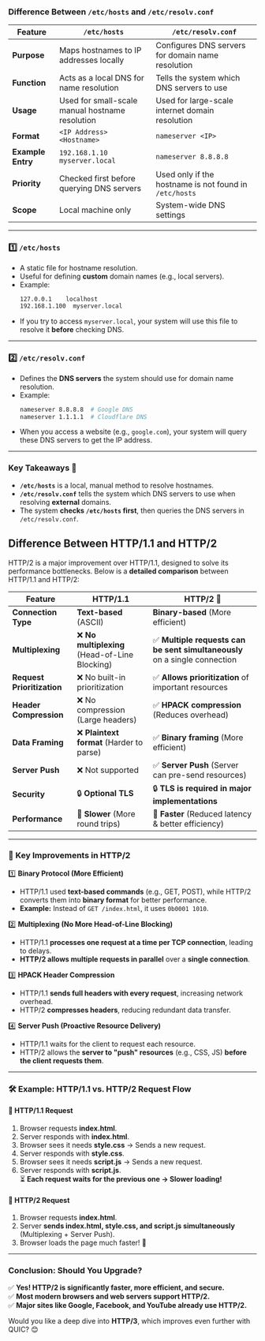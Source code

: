### **Difference Between `/etc/hosts` and `/etc/resolv.conf`**  

| Feature              | `/etc/hosts` | `/etc/resolv.conf` |
|----------------------|-------------|--------------------|
| **Purpose**         | Maps hostnames to IP addresses locally | Configures DNS servers for domain name resolution |
| **Function**        | Acts as a local DNS for name resolution | Tells the system which DNS servers to use |
| **Usage**           | Used for small-scale manual hostname resolution | Used for large-scale internet domain resolution |
| **Format**         | `<IP Address> <Hostname>` | `nameserver <IP>` |
| **Example Entry**   | `192.168.1.10 myserver.local` | `nameserver 8.8.8.8` |
| **Priority**       | Checked first before querying DNS servers | Used only if the hostname is not found in `/etc/hosts` |
| **Scope**          | Local machine only | System-wide DNS settings |

---

### **1️⃣ `/etc/hosts`**
- A static file for hostname resolution.
- Useful for defining **custom** domain names (e.g., local servers).
- Example:
  ```bash
  127.0.0.1    localhost
  192.168.1.100  myserver.local
  ```
- If you try to access `myserver.local`, your system will use this file to resolve it **before** checking DNS.

---

### **2️⃣ `/etc/resolv.conf`**
- Defines the **DNS servers** the system should use for domain name resolution.
- Example:
  ```bash
  nameserver 8.8.8.8  # Google DNS
  nameserver 1.1.1.1  # Cloudflare DNS
  ```
- When you access a website (e.g., `google.com`), your system will query these DNS servers to get the IP address.

---

### **Key Takeaways** 🚀
- **`/etc/hosts`** is a local, manual method to resolve hostnames.
- **`/etc/resolv.conf`** tells the system which DNS servers to use when resolving **external** domains.
- The system **checks `/etc/hosts` first**, then queries the DNS servers in `/etc/resolv.conf`.


## **Difference Between HTTP/1.1 and HTTP/2**  

HTTP/2 is a major improvement over HTTP/1.1, designed to solve its performance bottlenecks. Below is a **detailed comparison** between HTTP/1.1 and HTTP/2:

| Feature          | **HTTP/1.1**  | **HTTP/2** 🚀 |
|-----------------|--------------|--------------|
| **Connection Type** | **Text-based** (ASCII) | **Binary-based** (More efficient) |
| **Multiplexing** | ❌ **No multiplexing** (Head-of-Line Blocking) | ✅ **Multiple requests can be sent simultaneously** on a single connection |
| **Request Prioritization** | ❌ No built-in prioritization | ✅ **Allows prioritization** of important resources |
| **Header Compression** | ❌ No compression (Large headers) | ✅ **HPACK compression** (Reduces overhead) |
| **Data Framing** | ❌ **Plaintext format** (Harder to parse) | ✅ **Binary framing** (More efficient) |
| **Server Push** | ❌ Not supported | ✅ **Server Push** (Server can pre-send resources) |
| **Security** | 🔒 **Optional TLS** | 🔒 **TLS is required in major implementations** |
| **Performance** | 🚀 **Slower** (More round trips) | 🚀 **Faster** (Reduced latency & better efficiency) |

---

### **🔹 Key Improvements in HTTP/2**
1️⃣ **Binary Protocol (More Efficient)**  
   - HTTP/1.1 used **text-based commands** (e.g., GET, POST), while HTTP/2 converts them into **binary format** for better performance.  
   - **Example:** Instead of `GET /index.html`, it uses `0b0001 1010`.  

2️⃣ **Multiplexing (No More Head-of-Line Blocking)**  
   - HTTP/1.1 **processes one request at a time per TCP connection**, leading to delays.  
   - **HTTP/2 allows multiple requests in parallel** over a **single connection**.  

3️⃣ **HPACK Header Compression**  
   - HTTP/1.1 **sends full headers with every request**, increasing network overhead.  
   - HTTP/2 **compresses headers**, reducing redundant data transfer.  

4️⃣ **Server Push (Proactive Resource Delivery)**  
   - HTTP/1.1 waits for the client to request each resource.  
   - HTTP/2 allows the **server to "push" resources** (e.g., CSS, JS) **before the client requests them**.  

---

### **🛠 Example: HTTP/1.1 vs. HTTP/2 Request Flow**
#### **🔸 HTTP/1.1 Request**
1. Browser requests **index.html**.  
2. Server responds with **index.html**.  
3. Browser sees it needs **style.css** → Sends a new request.  
4. Server responds with **style.css**.  
5. Browser sees it needs **script.js** → Sends a new request.  
6. Server responds with **script.js**.  
⏳ **Each request waits for the previous one → Slower loading!**  

#### **🔹 HTTP/2 Request**
1. Browser requests **index.html**.  
2. Server **sends index.html, style.css, and script.js simultaneously** (Multiplexing + Server Push).  
3. Browser loads the page much faster! 🚀  

---

### **Conclusion: Should You Upgrade?**
✅ **Yes! HTTP/2 is significantly faster, more efficient, and secure.**  
✅ **Most modern browsers and web servers support HTTP/2.**  
✅ **Major sites like Google, Facebook, and YouTube already use HTTP/2.**  

Would you like a deep dive into **HTTP/3**, which improves even further with QUIC? 😊
